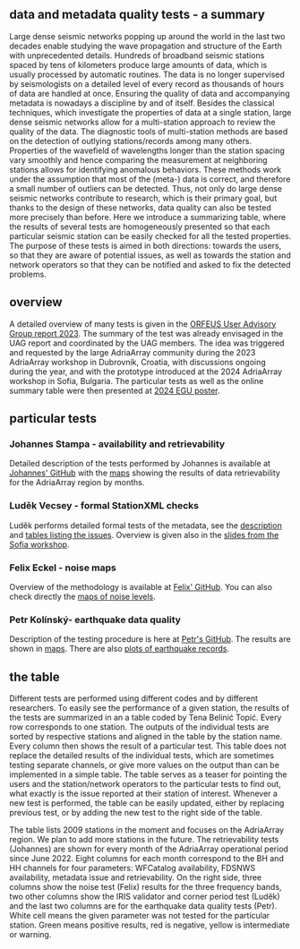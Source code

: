 ## data and metadata quality tests - a summary

Large dense seismic networks popping up around the world in the last two decades enable studying the wave propagation and structure of the Earth with unprecedented details. Hundreds of broadband seismic stations spaced by tens of kilometers produce large amounts of data, which is usually processed by automatic routines. The data is no longer supervised by seismologists on a detailed level of every record as thousands of hours of data are handled at once.
	Ensuring the quality of data and accompanying metadata is nowadays a discipline by and of itself. Besides the classical techniques, which investigate the properties of data at a single station, large dense seismic networks allow for a multi-station approach to review the quality of the data. The diagnostic tools of multi-station methods are based on the detection of outlying stations/records among many others. Properties of the wavefield of wavelengths longer than the station spacing vary smoothly and hence comparing the measurement at neighboring stations allows for identifying anomalous behaviors. These methods work under the assumption that most of the (meta-) data is correct, and therefore a small number of outliers can be detected. Thus, not only do large dense seismic networks contribute to research, which is their primary goal, but thanks to the design of these networks, data quality can also be tested more precisely than before. Here we introduce a summarizing table, where the results of several tests are homogeneously presented so that each particular seismic station can be easily checked for all the tested properties. The purpose of these tests is aimed in both directions: towards the users, so that they are aware of potential issues, as well as towards the station and network operators so that they can be notified and asked to fix the detected problems. 

## overview
A detailed overview of many tests is given in the [ORFEUS User Advisory Group report 2023](https://polybox.ethz.ch/index.php/s/TWjfIgmLkYlNXBg?path=%2FUAGreport23). The summary of the test was already envisaged in the UAG report and coordinated by the UAG members. The idea was triggered and requested by the large AdriaArray community during the 2023 AdriaArray workshop in Dubrovnik, Croatia, with discussions ongoing during the year, and with the prototype introduced at the 2024 AdriaArray workshop in Sofia, Bulgaria. The particular tests as well as the online summary table were then presented at [2024 EGU poster](https://github.com/PetrColinSky/DataQuality/blob/master/summary/EGU24poster_Kolinsky.pdf).

## particular tests
### Johannes Stampa - availability and retrievability
Detailed description of the tests performed by Johannes is available at [Johannes' GitHub](https://github.com/doukutsu/eida-data-monitoring/)
with the [maps](https://github.com/doukutsu/eida-data-monitoring/tree/main/months) showing the results of data retrievability for the AdriaArray region by months.

### Luděk Vecsey - formal StationXML checks
Luděk performs detailed formal tests of the metadata, see the [description](https://github.com/PetrColinSky/DataQuality/tree/master/ludekvecsey) and [tables listing the issues](https://github.com/PetrColinSky/DataQuality/tree/master/ludekvecsey/REPORTS). Overview is given also in the [slides from the Sofia workshop](https://github.com/PetrColinSky/DataQuality/blob/master/ludekvecsey/Talk_Vecsey_MetadataQC.pdf).

### Felix Eckel - noise maps
Overview of the methodology is available at [Felix' GitHub](https://github.com/felix-eckel/AdriaArrayQC). You can also check directly the [maps of noise levels](https://github.com/felix-eckel/AdriaArrayQC/tree/main/noise_maps).

### Petr Kolínský- earthquake data quality
Description of the testing procedure is here at [Petr's GitHub](https://github.com/PetrColinSky/DataQuality/tree/master/petrkolinsky). The results are shown in [maps](https://github.com/PetrColinSky/DataQuality/tree/master/petrkolinsky/maps). There are also [plots of earthquake records](https://github.com/PetrColinSky/DataQuality/tree/master/petrkolinsky/plots).

## the table
Different tests are performed using different codes and by different researchers. To easily see the performance of a given station, the results of the tests are summarized in an a table coded by Tena Belinić Topić. Every row corresponds to one station. The outputs of the individual tests are sorted by respective stations and aligned in the table by the station name. Every column then shows the result of a particular test. This table does not replace the detailed results of the individual tests, which are sometimes testing separate channels, or give more values on the output than can be implemented in a simple table. The table serves as a teaser for pointing the users and the station/network operators to the particular tests to find out, what exactly is the issue reported at their station of interest. Whenever a new test is performed, the table can be easily updated, either by replacing previous test, or by adding the new test to the right side of the table.

The table lists 2009 stations in the moment and focuses on the AdriaArray region. We plan to add more stations in the future. The retrievability tests (Johannes) are shown for every month of the AdriaArray operational period since June 2022. Eight columns for each month correspond to the BH and HH channels for four parameters: WFCatalog availability, FDSNWS availability, metadata issue and retrievability. On the right side, three columns show the noise test (Felix) results for the three frequency bands, two other columns show the IRIS validator and corner period test (Luděk) and the last two columns are for the earthquake data quality tests (Petr). White cell means the given parameter was not tested for the particular station. Green means positive results, red is negative, yellow is intermediate or warning.
